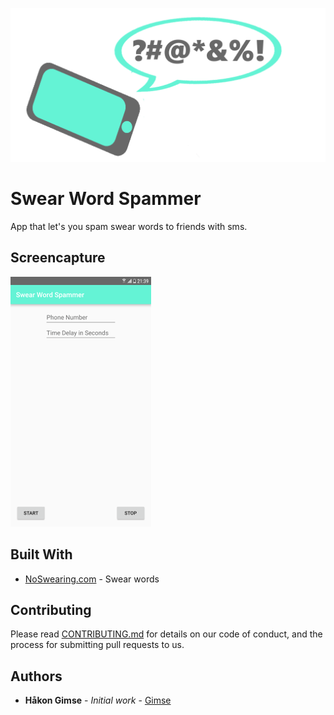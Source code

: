 ![Promoimage](promobilde.png)

# Swear Word Spammer

App that let's you spam swear words to friends with sms.

## Screencapture

![Screenshot](Screenshot1.png)

## Built With

* [NoSwearing.com](https://www.noswearing.com) - Swear words

## Contributing

Please read [CONTRIBUTING.md](CONTRIBUTING.md) for details on our code of conduct, and the process for submitting pull requests to us.

## Authors

* **Håkon Gimse** - *Initial work* - [Gimse](https://github.com/gimse)


